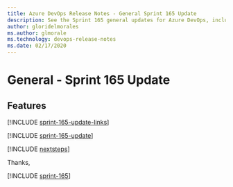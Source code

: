 ```yaml
---
title: Azure DevOps Release Notes - General Sprint 165 Update
description: See the Sprint 165 general updates for Azure DevOps, including next steps.
author: gloridelmorales
ms.author: glmorale
ms.technology: devops-release-notes
ms.date: 02/17/2020
---
```


# General - Sprint 165 Update

## Features

[!INCLUDE [sprint-165-update-links](../includes/general/sprint-165-update-links.md)]

[!INCLUDE [sprint-165-update](../includes/general/sprint-165-update.md)]

[!INCLUDE [nextsteps](../includes/nextsteps.md)]

Thanks,

[!INCLUDE [sprint-165](../includes/signer/sprint-165.md)]